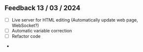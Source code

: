 ## Feedback 13 / 03 / 2024

- [ ] Live server for HTML editing (Automatically update web page, WebSocket?)
- [ ] Automatic variable correction
- [ ] Refactor code
- 